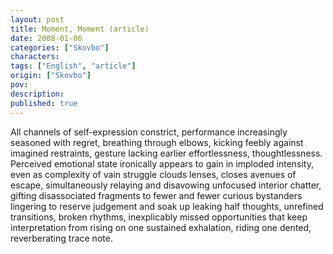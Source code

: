 ```yaml
---
layout: post
title: Moment, Moment (article)
date: 2008-01-06
categories: ["Skovbo"]
characters: 
tags: ["English", "article"]
origin: ["Skovbo"]
pov: 
description: 
published: true
---
```


All channels of self-expression constrict, performance increasingly seasoned with regret, breathing through elbows, kicking feebly against imagined restraints, gesture lacking earlier effortlessness, thoughtlessness. Perceived emotional state ironically appears to gain in imploded intensity, even as complexity of vain struggle clouds lenses, closes avenues of escape, simultaneously relaying and disavowing unfocused interior chatter, gifting disassociated fragments to fewer and fewer curious bystanders lingering to reserve judgement and soak up leaking half thoughts, unrefined transitions, broken rhythms, inexplicably missed opportunities that keep interpretation from rising on one sustained exhalation, riding one dented, reverberating trace note.
